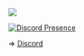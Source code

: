 ![](https://komarev.com/ghpvc/?username=ndbiaw&color=000033)

[![Discord Presence](https://api.lanyard.rest/v1/users/895438058621665331?theme=dark&bg=451e5d&borderRadius==10px&animated=true&idleMessage=C%C3%B3%20L%E1%BA%BD%20Tui%20%C4%90ang%20Ng%E1%BB%A7,%20Ho%E1%BA%B7c%20L%C3%A0m%20G%C3%AC%20%C4%90%C3%B3%20Kh%C3%A1c...%20%F0%9F%98%B6%E2%80%8D%F0%9F%8C%AB%EF%B8%8F)](https://discord.com/users/895438058621665331)

=> [Discord](https://discord.gg/hvn)
